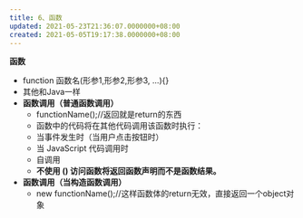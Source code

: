 ```yaml
---
title: 6、函数
updated: 2021-05-23T21:36:07.0000000+08:00
created: 2021-05-05T19:17:38.0000000+08:00
---
```


**函数**

- function 函数名(形参1,形参2,形参3, …){}
- 其他和Java一样
- **函数调用（普通函数调用）**
  - functionName();//返回就是return的东西
  - 函数中的代码将在其他代码调用该函数时执行：
  - 当事件发生时（当用户点击按钮时）
  - 当 JavaScript 代码调用时
  - 自调用
  - **不使用 () 访问函数将返回函数声明而不是函数结果。**
- **函数调用（当构造函数调用）**
  - new functionName();//这样函数体的return无效，直接返回一个object对象

